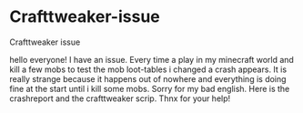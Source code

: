 # Crafttweaker-issue
Crafttweaker issue

hello everyone! I have an issue. Every time a play in my minecraft world and kill a few mobs to test the mob loot-tables i changed a crash appears. It is really strange because it happens out of nowhere and everything is doing fine at the start until i kill some mobs. Sorry for my bad english. Here is the crashreport and the crafttweaker scrip. Thnx for your help!
